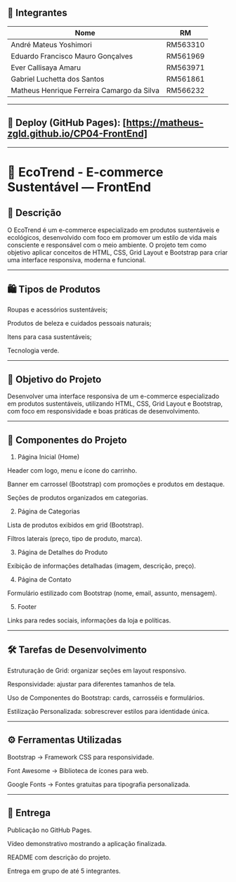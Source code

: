 ## 👥 Integrantes

| Nome            | RM       |
|-----------------|----------|
| André Mateus Yoshimori | RM563310 |
| Eduardo Francisco Mauro Gonçalves | RM561969 |
| Ever Callisaya Amaru | RM563971 |
| Gabriel Luchetta dos Santos | RM561861 |
| Matheus Henrique Ferreira Camargo da Silva | RM566232 |


---

## 🔗 Deploy (GitHub Pages): [https://matheus-zgld.github.io/CP04-FrontEnd]

---

# 🌱 EcoTrend - E-commerce Sustentável — FrontEnd

## 📌 Descrição

O EcoTrend é um e-commerce especializado em produtos sustentáveis e ecológicos, desenvolvido com foco em promover um estilo de vida mais consciente e responsável com o meio ambiente.
O projeto tem como objetivo aplicar conceitos de HTML, CSS, Grid Layout e Bootstrap para criar uma interface responsiva, moderna e funcional.


---

## 🛍 Tipos de Produtos

Roupas e acessórios sustentáveis;

Produtos de beleza e cuidados pessoais naturais;

Itens para casa sustentáveis;

Tecnologia verde.



---

## 🎯 Objetivo do Projeto

Desenvolver uma interface responsiva de um e-commerce especializado em produtos sustentáveis, utilizando HTML, CSS, Grid Layout e Bootstrap, com foco em responsividade e boas práticas de desenvolvimento.


---

## 🧩 Componentes do Projeto

1. Página Inicial (Home)

Header com logo, menu e ícone do carrinho.

Banner em carrossel (Bootstrap) com promoções e produtos em destaque.

Seções de produtos organizados em categorias.



2. Página de Categorias

Lista de produtos exibidos em grid (Bootstrap).

Filtros laterais (preço, tipo de produto, marca).



3. Página de Detalhes do Produto

Exibição de informações detalhadas (imagem, descrição, preço).



4. Página de Contato

Formulário estilizado com Bootstrap (nome, email, assunto, mensagem).



5. Footer

Links para redes sociais, informações da loja e políticas.





---

## 🛠 Tarefas de Desenvolvimento

Estruturação de Grid: organizar seções em layout responsivo.

Responsividade: ajustar para diferentes tamanhos de tela.

Uso de Componentes do Bootstrap: cards, carrosséis e formulários.

Estilização Personalizada: sobrescrever estilos para identidade única.



---

## ⚙ Ferramentas Utilizadas

Bootstrap → Framework CSS para responsividade.

Font Awesome → Biblioteca de ícones para web.

Google Fonts → Fontes gratuitas para tipografia personalizada.



---

## 🚀 Entrega

Publicação no GitHub Pages.

Vídeo demonstrativo mostrando a aplicação finalizada.

README com descrição do projeto.

Entrega em grupo de até 5 integrantes.

